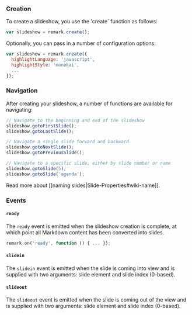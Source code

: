 ### <a name="general">Creation</a>

To create a slideshow, you use the 'create` function as follows:

```javascript
var slideshow = remark.create();
```

Optionally, you can pass in a number of configuration options:

```javascript
var slideshow = remark.create({
  highlightLanguage: 'javascript',
  highlightStyle: 'monokai',
  ...
});
```

### Navigation

After creating your slideshow, a number of functions are available for navigating:

```javascript
// Navigate to the beginning and end of the slideshow
slideshow.gotoFirstSlide();
slideshow.gotoLastSlide();

// Navigate a single slide forward and backward
slideshow.gotoNextSlide();
slideshow.gotoPreviousSlide();

// Navigate to a specific slide, either by slide number or name
slideshow.gotoSlide(5);
slideshow.gotoSlide('agenda');
```

Read more about [[naming slides|Slide-Properties#wiki-name]].

### Events

#### `ready`

The `ready` event is emitted when the slideshow creation is complete, at which point all Markdown content has been converted into slides.

```javascript
remark.on('ready', function () { ... });
```

#### `slidein`

The `slidein` event is emitted when the slide is coming into view and is supplied with two arguments: slide element and slide index (0-based).

#### `slideout`

The `slideout` event is emitted when the slide is coming out of the view and is supplied with two arguments: slide element and slide index (0-based).